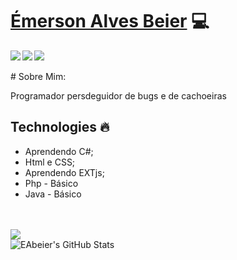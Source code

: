 # <a href="https://www.linkedin.com/in/emerson-alves-beier">Émerson Alves Beier</a> :computer:

<a href="https://www.linkedin.com/in/emerson-alves-beier/">
  <img align="left" src="https://img.icons8.com/plasticine/40/000000/linkedin.png"/>
</a>

<a href="https://www.instagram.com/emersonabe/">
<img align="left" src="https://img.icons8.com/plasticine/40/000000/instagram-new.png"/>
</a>

<a href="https://github.com/EAbeier">
  <img src="https://img.icons8.com/material-rounded/40/000000/github.png"/>
</a>
</br>
</br>
# Sobre Mim:
<p>Programador persdeguidor de bugs e de cachoeiras</p>

## Technologies :fire:
- Aprendendo C#;
- Html e CSS;
- Aprendendo EXTjs;
- Php - Básico
- Java - Básico
</br>
</br>

<a href="https://github.com/EAbeier">
  <img align="center" src="https://github-readme-stats.vercel.app/api/top-langs/?username=EAbeier&theme=dark&hide=glsl,python" />
</a>
</br>
<img src="https://github-readme-stats.vercel.app/api?username=EAbeier&&show_icons=true&theme=cobalt&line_height=27&v=5" alt="EAbeier's GitHub Stats" />



